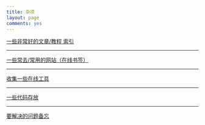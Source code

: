 ```yaml
---
title: 杂项
layout: page
comments: yes
---
```



[一些非常好的文章/教程 索引](/other/article)

- - -
[一些常去/常用的网站（在线书签）](/other/bookmark)

- - -
[收集一些在线工具](/other/webtools.html)

- - -
[一些代码存放](/other/code.html)

- - -
[要解决的问题备忘](/other/problem.html)


